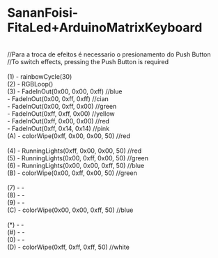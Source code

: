 # SananFoisi-FitaLed+ArduinoMatrixKeyboard

 </br> //Para a troca de efeitos é necessario o presionamento do Push Button
 </br> //To switch effects, pressing the Push Button is required
 </br> 
 </br> (1) -    rainbowCycle(30) 
 </br> (2) -    RGBLoop() 
 </br> (3) -    FadeInOut(0x00, 0x00, 0xff) //blue 
 </br>     -    FadeInOut(0x00, 0xff, 0xff) //cian 
 </br>     -    FadeInOut(0x00, 0xff, 0x00) //green 
 </br>     -    FadeInOut(0xff, 0xff, 0x00) //yellow 
 </br>     -    FadeInOut(0xff, 0x00, 0x00) //red 
 </br>     -    FadeInOut(0xff, 0x14, 0x14) //pink
 </br> (A) -    colorWipe(0xff, 0x00, 0x00, 50) //red
 </br> 
 </br> (4) -    RunningLights(0xff, 0x00, 0x00, 50) //red 
 </br> (5) -    RunningLights(0x00, 0xff, 0x00, 50) //green 
 </br> (6) -    RunningLights(0x00, 0x00, 0xff, 50) //blue
 </br> (B) -    colorWipe(0x00, 0xff, 0x00, 50) //green
 </br> 
 </br> (7) -   -
 </br> (8) -   - 
 </br> (9) -   -
 </br> (C) -   colorWipe(0x00, 0x00, 0xff, 50) //blue
 </br> 
 </br> (*) -   -
 </br> (#) -   -
 </br> (0) -   -
 </br> (D) -   colorWipe(0xff, 0xff, 0xff, 50) //white 
